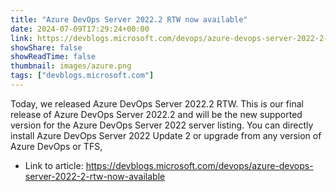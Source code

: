 ```yaml
---
title: "Azure DevOps Server 2022.2 RTW now available"
date: 2024-07-09T17:29:24+00:00
link: https://devblogs.microsoft.com/devops/azure-devops-server-2022-2-rtw-now-available
showShare: false
showReadTime: false
thumbnail: images/azure.png
tags: ["devblogs.microsoft.com"]
---
```

Today, we released Azure DevOps Server 2022.2 RTW. This is our final release of Azure DevOps Server 2022.2 and will be the new supported version for the Azure DevOps Server 2022 server listing. You can directly install Azure DevOps Server 2022 Update 2 or upgrade from any version of Azure DevOps or TFS,

- Link to article: https://devblogs.microsoft.com/devops/azure-devops-server-2022-2-rtw-now-available